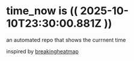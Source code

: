 # time_now is (( 2025-10-10T23:30:00.881Z ))

an automated repo that shows the currnent time

inspired by [breakingheatmap](https://github.com/breakingheatmap/breakingheatmap)